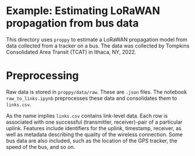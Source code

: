 # Example: Estimating LoRaWAN propagation from bus data

This directory uses `proppy` to estimate a LoRaWAN propagation model from data collected
from a tracker on a bus.
The data was collected by Tompkins Consolidated Area Transit (TCAT) in Ithaca, NY, 2022.


Preprocessing
=============
Raw data is stored in ``proppy/data/raw``. These are ``.json`` files. The notebook
``raw_to_links.ipynb`` preprocesses these data and consolidates them to ``links.csv``.

As the name implies ``links.csv`` contains link-level data. Each row is associated with
one successful (transmitter, receiver)-pair of a particular uplink. Features include
identifiers for the uplink, timestamp, receiver, as well as metadata describing the
quality of the wireless connection. Some bus data are also included, such as the location
of the GPS tracker, the speed of the bus, and so on.

